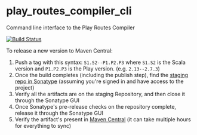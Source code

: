 # play_routes_compiler_cli
Command line interface to the Play Routes Compiler

[![Build Status](https://api.travis-ci.com/lucidsoftware/play_routes_compiler_cli.svg?branch=master)](https://travis-ci.com/lucidsoftware/play_routes_compiler_cli)

To release a new version to Maven Central:
 1. Push a tag with this syntax: `S1.S2--P1.P2.P3` where `S1.S2` is the Scala version and `P1.P2.P3` is the Play version. (e.g. `2.13--2.7.3`)
 2. Once the build completes (including the publish step), find the [staging repo in Sonatype](https://oss.sonatype.org/#stagingRepositories) (assuming you're signed in and have access to the project)
 3. Verify all the artifacts are on the staging Repository, and then close it through the Sonatype GUI
 4. Once Sonatype's pre-release checks on the repository complete, release it through the Sonatype GUI
 5. Verify the artifact's present in [Maven Central](https://search.maven.org/search?q=com.lucidchart) (it can take multiple hours for everything to sync)
 